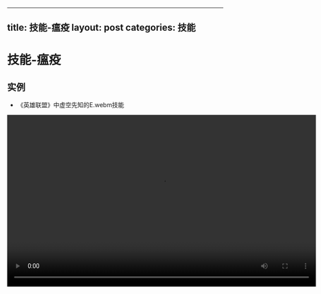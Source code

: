 
---
title: 技能-瘟疫
layout: post
categories: 技能
---
# 技能-瘟疫


## 实例

- 《英雄联盟》中虚空先知的E.webm技能

<video width="720" height="400" controls>
    <source src="{{ site.url }}/videos/瘟疫-虚空先知-马尔札哈-E.webm" type="video/webm">
</video>
